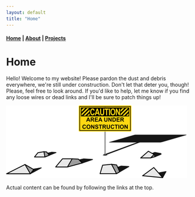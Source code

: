 ```yaml
---
layout: default
title: "Home"
---
```

#### [Home](index.md) | [About](about.md) | [Projects](projects.md)

# Home

Hello! Welcome to my website!
Please pardon the dust and debris everywhere, we're still under construction. Don't let that deter you, though! Please, feel free to look around. If you'd like to help, let me know if you find any loose wires or dead links and I'll be sure to patch things up!

![Under_Construction_image](images/construction_200dpi.png)

Actual content can be found by following the links at the top.
